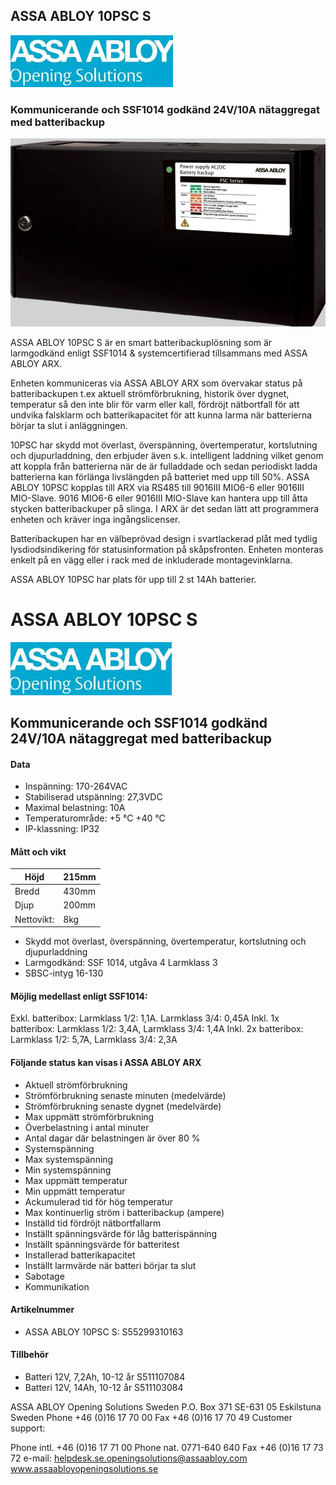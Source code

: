 ## ASSA ABLOY 10PSC S

![](images/_page_0_Picture_1.jpeg)

### Kommunicerande och SSF1014 godkänd 24V/10A nätaggregat med batteribackup

![](images/_page_0_Picture_3.jpeg)

ASSA ABLOY 10PSC S är en smart batteribackuplösning som är larmgodkänd enligt SSF1014 & systemcertifierad tillsammans med ASSA ABLOY ARX.

Enheten kommuniceras via ASSA ABLOY ARX som övervakar status på batteribackupen t.ex aktuell strömförbrukning, historik över dygnet, temperatur så den inte blir för varm eller kall, fördröjt nätbortfall för att undvika falsklarm och batterikapacitet för att kunna larma när batterierna börjar ta slut i anläggningen.

10PSC har skydd mot överlast, överspänning, övertemperatur, kortslutning och djupurladdning, den erbjuder även s.k. intelligent laddning vilket genom att koppla från batterierna när de är fulladdade och sedan periodiskt ladda batterierna kan förlänga livslängden på batteriet med upp till 50%. ASSA ABLOY 10PSC kopplas till ARX via RS485 till 9016III MIO6-6 eller 9016III MIO-Slave. 9016 MIO6-6 eller 9016III MIO-Slave kan hantera upp till åtta stycken batteribackuper på slinga. I ARX är det sedan lätt att programmera enheten och kräver inga ingångslicenser.

Batteribackupen har en välbeprövad design i svartlackerad plåt med tydlig lysdiodsindikering för statusinformation på skåpsfronten. Enheten monteras enkelt på en vägg eller i rack med de inkluderade montagevinklarna.

ASSA ABLOY 10PSC har plats för upp till 2 st 14Ah batterier.

# ASSA ABLOY 10PSC S

![](images/_page_1_Picture_1.jpeg)

## Kommunicerande och SSF1014 godkänd 24V/10A nätaggregat med batteribackup

#### **Data**

- Inspänning: 170-264VAC
- Stabiliserad utspänning: 27,3VDC
- Maximal belastning: 10A
- Temperaturområde: +5 °C +40 °C
- IP-klassning: IP32

#### **Mått och vikt**

| Höjd       | 215mm |
|------------|-------|
| Bredd      | 430mm |
| Djup       | 200mm |
| Nettovikt: | 8kg   |

- Skydd mot överlast, överspänning, övertemperatur, kortslutning och djupurladdning
- Larmgodkänd: SSF 1014, utgåva 4 Larmklass 3
- SBSC-intyg 16-130

#### **Möjlig medellast enligt SSF1014:**

Exkl. batteribox: Larmklass 1/2: 1,1A. Larmklass 3/4: 0,45A Inkl. 1x batteribox: Larmklass 1/2: 3,4A, Larmklass 3/4: 1,4A Inkl. 2x batteribox: Larmklass 1/2: 5,7A, Larmklass 3/4: 2,3A

#### **Följande status kan visas i ASSA ABLOY ARX**

- Aktuell strömförbrukning
- Strömförbrukning senaste minuten (medelvärde)
- Strömförbrukning senaste dygnet (medelvärde)
- Max uppmätt strömförbrukning
- Överbelastning i antal minuter
- Antal dagar där belastningen är över 80 %
- Systemspänning
- Max systemspänning
- Min systemspänning
- Max uppmätt temperatur
- Min uppmätt temperatur
- Ackumulerad tid för hög temperatur
- Max kontinuerlig ström i batteribackup (ampere)
- Inställd tid fördröjt nätbortfallarm
- Inställt spänningsvärde för låg batterispänning
- Inställt spänningsvärde för batteritest
- Installerad batterikapacitet
- Inställt larmvärde när batteri börjar ta slut
- Sabotage
- Kommunikation

#### **Artikelnummer**

- ASSA ABLOY 10PSC S: S55299310163
#### **Tillbehör**

- Batteri 12V, 7,2Ah, 10-12 år S511107084
- Batteri 12V, 14Ah, 10-12 år S511103084

ASSA ABLOY Opening Solutions Sweden P.O. Box 371 SE-631 05 Eskilstuna Sweden Phone +46 (0)16 17 70 00 Fax +46 (0)16 17 70 49 Customer support:

Phone intl. +46 (0)16 17 71 00 Phone nat. 0771-640 640 Fax +46 (0)16 17 73 72 e-mail: helpdesk.se.openingsolutions@assaabloy.com www.assaabloyopeningsolutions.se